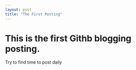 ```yaml
---
layout: post
title: "The First Posting"
---
```


# This is the first Githb blogging posting. 

Try to find time to post daily 
